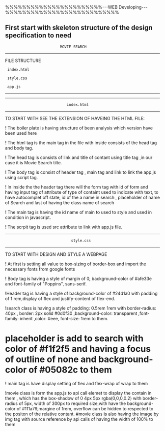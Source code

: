 %%%%%%%%%%%%%%%%%%%%%%%---WEB Developing---%%%%%%%%%%%%%%%%%%%%%%%%%%%

First start with skeleton structure of the design specification to need
----------------------------------------------------------------------
                             MOVIE SEARCH
----------------------------------------------------------------------
FILE STRUCTURE 

     index.html
     
     style.css
     
     app.js
-----------------------------------------------------------------------
-----------------------------------------------------------------------
                                index.html
-----------------------------------------------------------------------
TO START WITH SEE THE EXTENSION OF HAVEING THE HTML FILE:

! The boiler plate is having structure of been analysis which version have been used here

! The html tag is the main tag in the file with inside consists of the head tag and body tag.

! The head tag is consists of link and title of contant using title tag ,in our case it is Movie Search tilte.

! The body tag is consist of header tag , main tag and link to link the app.js using script tag.

! In inside the the header tag there will the form tag with id of form and having input tag of 
attribute of type of containt used to indicate with text, to have autocomplet off state, 
id of the a name in search , placeholder of name of Search and last of having the class name of search

! The main tag is having the id name of main to used to style and used in condition in javascript.

! The scrpit tag is used src attribute to link with app.js file.

-------------------------------------------------------------------------
                                  style.css
-------------------------------------------------------------------------
TO START WITH DESIGN AND STYLE A WEBPAGE

! At first is setting all value to box-sizing of border-box and import the necessary fonts from google fonts

! Body tag is having a style of  margin of 0, background-color of #afe33e and font-family of "Poppins", sans-serif.

!Header tag is having a style of background-color of #24d1a0 with padding of 1 rem,display of flex and justify-content of flex-end.

!search class is having a style of padding: 0.5rem 1rem with border-radius: 40px , border: 2px solid #0d0f30 ,background-color: transparent ,font-family: inherit ,color: #eee,
font-size: 1rem to them.

  # placeholder is add to search with color of #f1f2f5 and having a focus of outline of none and background-color of #05082c to them
  
    
! main tag is have display setting of flex and flex-wrap of wrap to them

!movie class is form the app.js to api call elemet to display the contain in them , which has the box-shadow of 0 4px 5px rgba(0,0,0,0.2) with border-radius of 5px, width of 300px to required size,with have the background-color of #111a79,margine of 1rem, overflow can be hidden to respected to the positon of the relative contant.
        #movie class is also having the image by img tag with source reference by api calls of having the width of 100% to them
        

 

